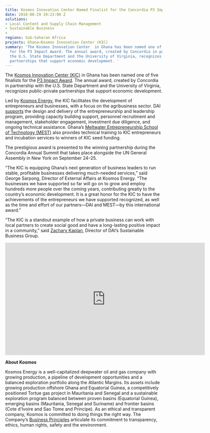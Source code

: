 ```yaml
---
title: Kosmos Innovation Center Named Finalist for the Concordia P3 Impact Award
date: 2018-08-29 19:23:00 Z
solutions:
- Local Content and Supply Chain Management
- Sustainable Business
- 
regions: Sub-Saharan Africa
projects: Ghana—Kosmos Innovation Center (KIC)
summary: 'The Kosmos Innovation Center  in Ghana has been named one of five finalists
  for the P3 Impact Award. The annual award, created by Concordia in partnership with
  the U.S. State Department and the University of Virginia, recognizes public-private
  partnerships that support economic development. '
---
```


The [Kosmos Innovation Center (KIC)](http://www.kosmosinnovationcenter.com/) in Ghana has been named one of five finalists for the [P3 Impact Award](https://p3impact.secure-platform.com/a). The annual award, created by Concordia in partnership with the U.S. State Department and the University of Virginia, recognizes public-private partnerships that support economic development. 

Led by [Kosmos Energy](http://www.kosmosenergy.com/index.php), the KIC facilitates the development of entrepreneurs and businesses, with a focus on the agribusiness sector. DAI [supports](https://www.dai.com/our-work/projects/ghana-kosmos-innovation-center-kic) the design and delivery of the entrepreneurship and leadership program, providing capacity building support, personnel recruitment and management, stakeholder engagement, investment due diligence, and ongoing technical assistance. Ghana’s [Meltwater Entrepreneurship School of Technology (MEST)](https://meltwater.org/) also provides technical training to KIC entrepreneurs and incubation services to winners of KIC seed funding. 

The prestigious award is presented to the winning partnership during the Concordia Annual Summit that takes place alongside the UN General Assembly in New York on September 24–25.

“The KIC is equipping Ghana’s next generation of business leaders to run stable, profitable businesses delivering much-needed services,” said George Sarpong, Director of External Affairs at Kosmos Energy. “The businesses we have supported so far will go on to grow and employ hundreds more people over the coming years, contributing greatly to the country’s economic development. It is a great honor for the KIC to have the achievements of the entrepreneurs we have supported recognized, as well as the time and effort of our partners—DAI and MEST—by this international award.”

“The KIC is a standout example of how a private business can work with local partners to create social good and have a long-lasting positive impact in a community,” said [Zachary Kaplan](https://www.dai.com/who-we-are/our-team/zachary-kaplan), Director of DAI’s Sustainable Business Group. 

<iframe src="https://player.vimeo.com/video/210303653" width="640" height="360" frameborder="0" allowfullscreen></iframe>

**About Kosmos**

Kosmos Energy is a well-capitalized deepwater oil and gas company with growing production, a pipeline of development opportunities and a balanced exploration portfolio along the Atlantic Margins. Its assets include growing production offshore Ghana and Equatorial Guinea, a competitively positioned Tortue gas project in Mauritania and Senegal and a sustainable exploration program balanced between proven basins (Equatorial Guinea), emerging basins (Mauritania, Senegal and Suriname) and frontier basins (Cote d'Ivoire and Sao Tome and Principe). As an ethical and transparent company, Kosmos is committed to doing things the right way. The Company’s [Business Principles](http://www.kosmosenergy.com/responsibility/) articulate its commitment to transparency, ethics, human rights, safety and the environment. 